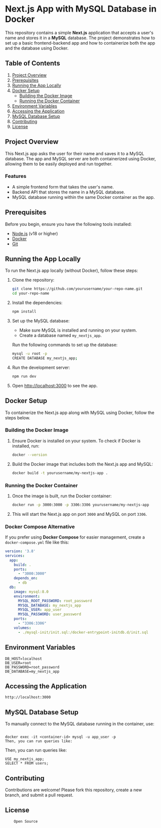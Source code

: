# Next.js App with MySQL Database in Docker

This repository contains a simple **Next.js** application that accepts a user's name and stores it in a **MySQL** database. The project demonstrates how to set up a basic frontend-backend app and how to containerize both the app and the database using Docker.

## Table of Contents

1. [Project Overview](#project-overview)
2. [Prerequisites](#prerequisites)
3. [Running the App Locally](#running-the-app-locally)
4. [Docker Setup](#docker-setup)
   - [Building the Docker Image](#building-the-docker-image)
   - [Running the Docker Container](#running-the-docker-container)
5. [Environment Variables](#environment-variables)
6. [Accessing the Application](#accessing-the-application)
7. [MySQL Database Setup](#mysql-database-setup)
8. [Contributing](#contributing)
9. [License](#license)

## Project Overview

This Next.js app asks the user for their name and saves it to a MySQL database. The app and MySQL server are both containerized using Docker, allowing them to be easily deployed and run together.

### Features

- A simple frontend form that takes the user's name.
- Backend API that stores the name in a MySQL database.
- MySQL database running within the same Docker container as the app.

## Prerequisites

Before you begin, ensure you have the following tools installed:

- [Node.js](https://nodejs.org/) (v18 or higher)
- [Docker](https://www.docker.com/get-started)
- [Git](https://git-scm.com/)

## Running the App Locally

To run the Next.js app locally (without Docker), follow these steps:

1. Clone the repository:

    ```bash
    git clone https://github.com/yourusername/your-repo-name.git
    cd your-repo-name
    ```

2. Install the dependencies:

    ```bash
    npm install
    ```

3. Set up the MySQL database:

   - Make sure MySQL is installed and running on your system.
   - Create a database named `my_nextjs_app`.

   Run the following commands to set up the database:

    ```bash
    mysql -u root -p
    CREATE DATABASE my_nextjs_app;
    ```

4. Run the development server:

    ```bash
    npm run dev
    ```

5. Open [http://localhost:3000](http://localhost:3000) to see the app.

## Docker Setup

To containerize the Next.js app along with MySQL using Docker, follow the steps below.

### Building the Docker Image

1. Ensure Docker is installed on your system. To check if Docker is installed, run:

    ```bash
    docker --version
    ```

2. Build the Docker image that includes both the Next.js app and MySQL:

    ```bash
    docker build -t yourusername/my-nextjs-app .
    ```

### Running the Docker Container

1. Once the image is built, run the Docker container:

    ```bash
    docker run -p 3000:3000 -p 3306:3306 yourusername/my-nextjs-app
    ```

2. This will start the Next.js app on port `3000` and MySQL on port `3306`.

### Docker Compose Alternative

If you prefer using **Docker Compose** for easier management, create a `docker-compose.yml` file like this:

```yaml
version: '3.8'
services:
  app:
    build: .
    ports:
      - "3000:3000"
    depends_on:
      - db
  db:
    image: mysql:8.0
    environment:
      MYSQL_ROOT_PASSWORD: root_password
      MYSQL_DATABASE: my_nextjs_app
      MYSQL_USER: app_user
      MYSQL_PASSWORD: user_password
    ports:
      - "3306:3306"
    volumes:
      - ./mysql-init/init.sql:/docker-entrypoint-initdb.d/init.sql
```
## Environment Variables
```
DB_HOST=localhost
DB_USER=root
DB_PASSWORD=root_password
DB_DATABASE=my_nextjs_app
```
## Accessing the Application
```
http://localhost:3000
```
## MySQL Database Setup

To manually connect to the MySQL database running in the container, use:

```

docker exec -it <container-id> mysql -u app_user -p
Then, you can run queries like:
```
Then, you can run queries like:

```
USE my_nextjs_app;
SELECT * FROM users;
```

## Contributing

Contributions are welcome! Please fork this repository, create a new branch, and submit a pull request.

## License
```
    Open Source
```